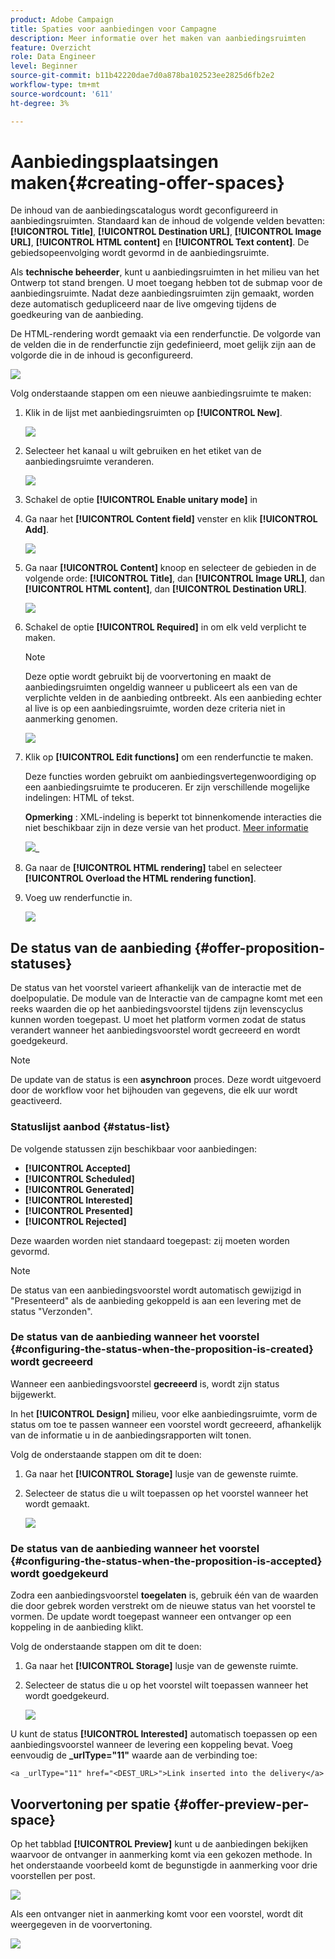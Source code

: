 ```yaml
---
product: Adobe Campaign
title: Spaties voor aanbiedingen voor Campagne
description: Meer informatie over het maken van aanbiedingsruimten
feature: Overzicht
role: Data Engineer
level: Beginner
source-git-commit: b11b42220dae7d0a878ba102523ee2825d6fb2e2
workflow-type: tm+mt
source-wordcount: '611'
ht-degree: 3%

---
```


# Aanbiedingsplaatsingen maken{#creating-offer-spaces}

De inhoud van de aanbiedingscatalogus wordt geconfigureerd in aanbiedingsruimten. Standaard kan de inhoud de volgende velden bevatten: **[!UICONTROL Title]**, **[!UICONTROL Destination URL]**, **[!UICONTROL Image URL]**, **[!UICONTROL HTML content]** en **[!UICONTROL Text content]**. De gebiedsopeenvolging wordt gevormd in de aanbiedingsruimte.

Als **technische beheerder**, kunt u aanbiedingsruimten in het milieu van het Ontwerp tot stand brengen. U moet toegang hebben tot de submap voor de aanbiedingsruimte. Nadat deze aanbiedingsruimten zijn gemaakt, worden deze automatisch gedupliceerd naar de live omgeving tijdens de goedkeuring van de aanbieding.

De HTML-rendering wordt gemaakt via een renderfunctie. De volgorde van de velden die in de renderfunctie zijn gedefinieerd, moet gelijk zijn aan de volgorde die in de inhoud is geconfigureerd.

![](assets/offer_space_create_009.png)

Volg onderstaande stappen om een nieuwe aanbiedingsruimte te maken:

1. Klik in de lijst met aanbiedingsruimten op **[!UICONTROL New]**.

   ![](assets/offer_space_create_001.png)

1. Selecteer het kanaal u wilt gebruiken en het etiket van de aanbiedingsruimte veranderen.

   ![](assets/offer_space_create_002.png)

1. Schakel de optie **[!UICONTROL Enable unitary mode]** in

1. Ga naar het **[!UICONTROL Content field]** venster en klik **[!UICONTROL Add]**.

   ![](assets/offer_space_create_003.png)

1. Ga naar **[!UICONTROL Content]** knoop en selecteer de gebieden in de volgende orde: **[!UICONTROL Title]**, dan **[!UICONTROL Image URL]**, dan **[!UICONTROL HTML content]**, dan **[!UICONTROL Destination URL]**.

   ![](assets/offer_space_create_004.png)

1. Schakel de optie **[!UICONTROL Required]** in om elk veld verplicht te maken.

   >[!NOTE]
   >
   >Deze optie wordt gebruikt bij de voorvertoning en maakt de aanbiedingsruimten ongeldig wanneer u publiceert als een van de verplichte velden in de aanbieding ontbreekt. Als een aanbieding echter al live is op een aanbiedingsruimte, worden deze criteria niet in aanmerking genomen.

   ![](assets/offer_space_create_005.png)

1. Klik op **[!UICONTROL Edit functions]** om een renderfunctie te maken.

   Deze functies worden gebruikt om aanbiedingsvertegenwoordiging op een aanbiedingsruimte te produceren. Er zijn verschillende mogelijke indelingen: HTML of tekst.

   **Opmerking** : XML-indeling is beperkt tot binnenkomende interacties die niet beschikbaar zijn in deze versie van het product. [Meer informatie](../start/capability-matrix.md#gs-unavailable-features)

   ![](assets/offer_space_create_006.png)_

1. Ga naar de **[!UICONTROL HTML rendering]** tabel en selecteer **[!UICONTROL Overload the HTML rendering function]**.
1. Voeg uw renderfunctie in.

   ![](assets/offer_space_create_007.png)

## De status van de aanbieding {#offer-proposition-statuses}

De status van het voorstel varieert afhankelijk van de interactie met de doelpopulatie. De module van de Interactie van de campagne komt met een reeks waarden die op het aanbiedingsvoorstel tijdens zijn levenscyclus kunnen worden toegepast. U moet het platform vormen zodat de status verandert wanneer het aanbiedingsvoorstel wordt gecreeerd en wordt goedgekeurd.

>[!NOTE]
>
>De update van de status is een **asynchroon** proces. Deze wordt uitgevoerd door de workflow voor het bijhouden van gegevens, die elk uur wordt geactiveerd.

### Statuslijst aanbod {#status-list}

De volgende statussen zijn beschikbaar voor aanbiedingen:

* **[!UICONTROL Accepted]**
* **[!UICONTROL Scheduled]**
* **[!UICONTROL Generated]**
* **[!UICONTROL Interested]**
* **[!UICONTROL Presented]**
* **[!UICONTROL Rejected]**

Deze waarden worden niet standaard toegepast: zij moeten worden gevormd.

>[!NOTE]
>
>De status van een aanbiedingsvoorstel wordt automatisch gewijzigd in &quot;Presenteerd&quot; als de aanbieding gekoppeld is aan een levering met de status &quot;Verzonden&quot;.

### De status van de aanbieding wanneer het voorstel {#configuring-the-status-when-the-proposition-is-created} wordt gecreeerd

Wanneer een aanbiedingsvoorstel **gecreeerd** is, wordt zijn status bijgewerkt.

In het **[!UICONTROL Design]** milieu, voor elke aanbiedingsruimte, vorm de status om toe te passen wanneer een voorstel wordt gecreeerd, afhankelijk van de informatie u in de aanbiedingsrapporten wilt tonen.

Volg de onderstaande stappen om dit te doen:

1. Ga naar het **[!UICONTROL Storage]** lusje van de gewenste ruimte.
1. Selecteer de status die u wilt toepassen op het voorstel wanneer het wordt gemaakt.

   ![](assets/offer_update_status_001.png)

### De status van de aanbieding wanneer het voorstel {#configuring-the-status-when-the-proposition-is-accepted} wordt goedgekeurd

Zodra een aanbiedingsvoorstel **toegelaten** is, gebruik één van de waarden die door gebrek worden verstrekt om de nieuwe status van het voorstel te vormen. De update wordt toegepast wanneer een ontvanger op een koppeling in de aanbieding klikt.

Volg de onderstaande stappen om dit te doen:

1. Ga naar het **[!UICONTROL Storage]** lusje van de gewenste ruimte.
1. Selecteer de status die u op het voorstel wilt toepassen wanneer het wordt goedgekeurd.

   ![](assets/offer_update_status_002.png)

<!--
**Inbound interaction**

The **[!UICONTROL Storage]** tab lets you define statuses for **proposed** and **accepted** offer propositions only. For inbound interaction, the status of offer propositions should be specified directly in the URL for calling the offer engine, rather than through the interface. This way, you will be able to specify which status to apply in other cases, for example if an offer proposition is rejected.

```
<BASE_URL>?a=UpdateStatus&p=<PRIMARY_KEY_OF_THE_PROPOSITION>&st=<NEW_STATUS_OF_THE_PROPOSITION>&r=<REDIRECT_URL>
```

For instance, the proposition (identifier **40004**) that matches the **Home insurance** offer displayed on the **Neobank** site contains the following URL:

```
<BASE_URL>?a=UpdateStatus&p=<40004>&st=<3>&r=<"http://www.neobank.com/insurance/subscribe.html">
```

As soon as a visitor clicks the offer, and therefore the URL, the **[!UICONTROL Accepted]** status (value **3**) is applied to the proposition and the visitor is redirected to a new page of the **Neobank** site to take out the insurance contract.

>[!NOTE]
>
>If you want to specify another status in the url (for example if an offer proposition is rejected), use the value corresponding to the desired status. Example: **[!UICONTROL Rejected]** = "5", **[!UICONTROL Presented]** = "1" and so on.
>
>Statuses and their values can be retrieved in the **[!UICONTROL Offer propositions (nms)]** data schema. For more on this, refer to [this page](../../configuration/using/data-schemas.md).

**Outbound interaction**
-->

U kunt de status **[!UICONTROL Interested]** automatisch toepassen op een aanbiedingsvoorstel wanneer de levering een koppeling bevat. Voeg eenvoudig de **_urlType=&quot;11&quot;** waarde aan de verbinding toe:

```
<a _urlType="11" href="<DEST_URL>">Link inserted into the delivery</a>
```

## Voorvertoning per spatie {#offer-preview-per-space}

Op het tabblad **[!UICONTROL Preview]** kunt u de aanbiedingen bekijken waarvoor de ontvanger in aanmerking komt via een gekozen methode. In het onderstaande voorbeeld komt de begunstigde in aanmerking voor drie voorstellen per post.

![](assets/offer_space_overview_002.png)

Als een ontvanger niet in aanmerking komt voor een voorstel, wordt dit weergegeven in de voorvertoning.

![](assets/offer_space_overview_001.png)

<!--
The preview can ignore contexts when they are restricted to a space. This is the case when the interaction schema has been extended to add fields referenced in a space using an inbound channel (for more on this, refer to Extension example.
-->
